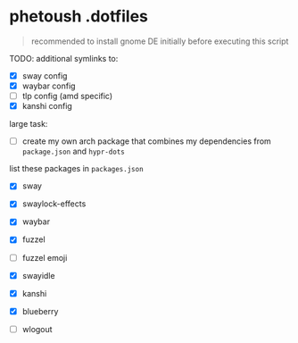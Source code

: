 # phetoush .dotfiles

> recommended to install gnome DE initially before executing this script

TODO: 
additional symlinks to:
  - [x] sway config
  - [x] waybar config
  - [ ] tlp config (amd specific)
  - [x] kanshi config

large task:
  - [ ] create my own arch package that combines my dependencies from `package.json` and `hypr-dots`

list these packages in `packages.json`
  - [x] sway
  - [x] swaylock-effects
  - [x] waybar
  - [x] fuzzel
  - [ ] fuzzel emoji
  - [x] swayidle
  - [x] kanshi
  - [x] blueberry
  - [ ] wlogout

